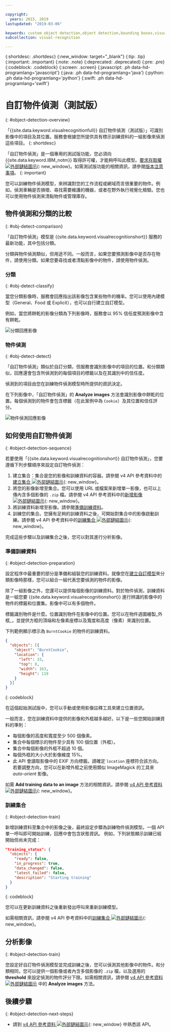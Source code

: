 ```yaml
---

copyright:
  years: 2015, 2019
lastupdated: "2019-03-06"

keywords: custom object detection,object detection,bounding boxes,visual inspection
subcollection: visual-recognition

---
```


{:shortdesc: .shortdesc}
{:new_window: target="_blank"}
{:tip: .tip}
{:important: .important}
{:note: .note}
{:deprecated: .deprecated}
{:pre: .pre}
{:codeblock: .codeblock}
{:screen: .screen}
{:javascript: .ph data-hd-programlang='javascript'}
{:java: .ph data-hd-programlang='java'}
{:python: .ph data-hd-programlang='python'}
{:swift: .ph data-hd-programlang='swift'}

<!-- Link definitions -->

[api-ref-v4]: https://{DomainName}/apidocs/visual-recognition-v4

# 自訂物件偵測（測試版）
{: #object-detection-overview}

「{{site.data.keyword.visualrecognitionfull}} 自訂物件偵測（測試版）」可識別影像中的項目及其位置。服務會根據您所提供具有標示訓練資料的一組影像來偵測這些項目。
{: shortdesc}

「自訂物件偵測」是一個專用的測試版功能，您必須向 {{site.data.keyword.IBM_notm}} 取得許可權，才能夠呼叫此模型。[要求存取權 ![外部鏈結圖示](../../icons/launch-glyph.svg "外部鏈結圖示")](https://datasciencex.typeform.com/to/c70Ak5){: new_window}。如需測試版功能的相關資訊，請參閱[版本注意事項](/docs/services/visual-recognition?topic=visual-recognition-release-notes#beta)。
{: important}

您可以訓練物件偵測模型，來辨識對您的工作流程或網域而言很重要的物件。例如，偵測車輛是否損壞、尋找需要維護的機器，或者在野外執行視覺化檢驗。您也可以使用物件偵測來清點物件或管理庫存。

## 物件偵測和分類的比較
{: #obj-detect-comparison}

「自訂物件偵測」模型是 {{site.data.keyword.visualrecognitionshort}} 服務的最新功能，其中包括分類。

分類與物件偵測類似，但用途不同。一般而言，如果您要預測影像中是否存在物件，請使用分類。如果您要尋找或者清點影像中的物件，請使用物件偵測。

### 分類
{: #obj-detect-classify}

當您分類影像時，服務會回應指出該影像包含某些物件的機率。您可以使用內建模型（General、Food 或 Explicit），也可以自行建立自訂模型。

例如，當您將餅乾的影像分類為下列影像時，服務會以 95% 信任度預測影像中含有餅乾。

![分類回應影像](images/cookies-tag.png "顯示分類的影像")

### 物件偵測
{: #obj-detect-detect}

「自訂物件偵測」類似於自訂分類，但服務會識別影像中的項目的位置。和分類類似，回應還會包含所偵測到的每個項目的標籤以及在其識別中的信任度。

偵測到的項目由您在訓練物件偵測模型時所提供的資訊決定。

在下列影像中，「自訂物件偵測」的 **Analyze images** 方法會識別影像中餅乾的位置。每個偵測到的物件會包含標籤（在此案例中為 `Cookie`）及其位置和信任評分。

![物件偵測回應影像](images/cookies-bbox.png "顯示物件偵測的影像")

## 如何使用自訂物件偵測
{: #object-detection-sequence}

若要使用「{{site.data.keyword.visualrecognitionshort}} 自訂物件偵測」，您要遵循下列步驟順序來設定自訂物件偵測：

1.  建立集合：集合是您的影像和訓練資料的容器。請參閱 v4 API 參考資料中的[建立集合 ![外部鏈結圖示](../../icons/launch-glyph.svg "外部鏈結圖示")](https://{DomainName}/apidocs/visual-recognition-v4#create-a-collection){: new_window}。
1.  將您的影像新增至集合。您可以使用 URL 或檔案來新增單一影像，也可以上傳內含多個影像的 `.zip` 檔。請參閱 v4 API 參考資料中的[新增影像 ![外部鏈結圖示](../../icons/launch-glyph.svg "外部鏈結圖示")](https://{DomainName}/apidocs/visual-recognition-v4#add-images){: new_window}。
1.  將訓練資料新增至影像。請參閱[準備訓練資料](#object-detection-preparation)。
1.  訓練您的集合。您擁有足夠的訓練資料之後，可開始對集合中的影像啟動訓練。請參閱 v4 API 參考資料中的[訓練集合 ![外部鏈結圖示](../../icons/launch-glyph.svg "外部鏈結圖示")](https://{DomainName}/apidocs/visual-recognition-v4#train-a-collection){: new_window}。

完成這些步驟以及訓練集合之後，您可以對其進行分析影像。

### 準備訓練資料
{: #object-detection-preparation}

設定程序中最重要的部分是準備和組裝您的訓練資料。就像您在[建立自訂模型](/docs/services/visual-recognition?topic=visual-recognition-tutorial-custom-classifier#tutorial-custom-classifier)來分類影像時那樣，您可以組合一組代表您要偵測的物件的影像。

除了一組影像之外，您還可以提供每個影像的訓練資料。對於物件偵測，訓練資料是一組您要 {{site.data.keyword.visualrecognitionshort}} 進行辨識的影像中的物件的標籤和位置集。影像中可以有多個物件。

標籤識別物件是什麼。位置識別物件在影像中的位置。您可以在物件週圍繪製_外框_，並提供方框的頂端和左像素座標以及寬度和高度（像素）來識別位置。

下列範例顯示標示為 `BurntCookie` 的物件的訓練資料。

```json
{
  "objects": [{
    "object": "BurntCookie",
    "location": {
      "left": 33,
      "top": 8,
      "width": 163,
      "height": 119
    }
  }]
}
```
{: codeblock}

在這個起始測試版中，您可以手動或使用影像註釋工具來建立位置資訊。

一般而言，您在訓練資料中提供的影像和外框越多越好。以下是一些您開始訓練資料的準則：

- 每個影像的高度和寬度至少 500 個像素。
- 集合中每個標示的物件至少具有 100 個位置（外框）。
- 集合中每個影像的外框不超過 10 個。
- 每個外框的大小大於影像維度 15%。
- 此 API 會讀取影像中的 EXIF 方向標籤。請確定 `location` 座標符合該方向。若要調整方向，您可以在新增外框之前使用類似 ImageMagick 的工具來 _auto-orient_ 影像。

如需 **Add training data to an image** 方法的相關資訊，請參閱 [v4 API 參考資料 ![外部鏈結圖示](../../icons/launch-glyph.svg "外部鏈結圖示")](https://{DomainName}/apidocs/visual-recognition-v4#add-training-data-to-an-image){: new_window}。

### 訓練集合
{: #object-detection-train}

新增訓練資料至集合中的影像之後，最終設定步驟為訓練物件偵測模型。一個 API 單一呼叫即可開始訓練，回應中會包含狀態資訊。
例如，下列狀態顯示訓練已經開始但尚未完成：

```json
"training_status": {
  "objects": {
    "ready": false,
    "in_progress": true,
    "data_changed": false,
    "latest_failed": false,
    "description": "Starting training"
  }
}
```
{: codeblock}

您可以在更新訓練資料之後重新發出呼叫來重新訓練模型。

如需相關資訊，請參閱 v4 API 參考資料中的[訓練集合 ![外部鏈結圖示](../../icons/launch-glyph.svg "外部鏈結圖示")](https://{DomainName}/apidocs/visual-recognition-v4#train-a-collection){: new_window}。

## 分析影像
{: #object-detection-train}

您設定好自訂物件偵測模型並完成訓練之後，您可以偵測其他影像中的物件。和分類相同，您可以提供一個影像或者內含多個影像的 `.zip` 檔，以及選用的 **threshold** 來設定偵測的物件評分下限。如需相關資訊，請參閱 [v4 API 參考資料 ![外部鏈結圖示](../../icons/launch-glyph.svg "外部鏈結圖示")](https://{DomainName}/apidocs/visual-recognition-v4#analyze-images) 中的 **Analyze images** 方法。

## 後續步驟
{: #object-detection-next-steps}

- 請到 [v4 API 參考資料 ![外部鏈結圖示](../../icons/launch-glyph.svg "外部鏈結圖示")][api-ref-v4]{: new_window} 中熟悉該 API。
